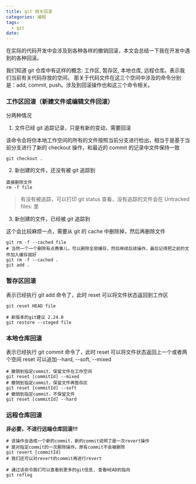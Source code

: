 ```yaml
---
title: git 相关回滚
categories: 编程
tags:
  - git
date: 
---
```


在实际的代码开发中会涉及到各种各样的撤销回滚，本文会总结一下我在开发中遇到的各种回滚。

我们知道 git 仓库中有这样的概念: 工作区, 暂存区, 本地仓库, 远程仓库。表示我们当前有关代码存放的空间。
那关于代码文件在这三个空间中涉及的命令分别是：add, commit, push。涉及到回滚操作也和这三个命令相关。

### 工作区回滚（新建文件或编辑文件回滚）

分两种情况

1. 文件已经 git 追踪记录，只是有新的变动，需要回滚

该命令会将你本地工作空间的所有的文件按照当前分支进行检出，相当于是基于当前分支进行了新的 checkout 操作，和最近的 commit 的记录中文件保持一致

```shell
git checkout .
```

2. 新创建的文件，还没有被 git 追踪到

```shell
直接删除文件
rm -f file
```

> 有没有被追踪，可以打印 git status 查看，没有追踪的文件会在 Untracked files: 里

3. 新创建的文件，已经被 git 追踪到

这个会比较麻烦一点，需要从 git 的 cache 中删除掉，然后再删除文件

```shell
git rm -f --cached file
# 当然一个一个删除有点费事儿，可以删除全部缓存，然后继续后续操作，最后记得把之前的文件加入缓存就好
git rm -f --cached .
git add .
```

### 暂存区回滚

表示已经执行 git add 命令了，此时 reset 可以将文件状态返回到工作区

```shell
git reset HEAD file

# 新版本的git建议 2.24.0
git restore --staged file
```

### 本地仓库回滚

表示已经执行 git commit 命令了，此时 reset 可以将文件状态返回上一个或者两个空间
reset 可以追加--hard, --soft, --mixed

```shell
# 撤销到指定commit，保留文件在工作空间
git reset [commitId] --mixed
# 撤销到指定commit，保留文件再暂存区
git reset [commitId] --soft
# 撤销到指定commit，不保留文件
git reset [commitId] --hard
```

### 远程仓库回滚

**非必要，不进行远端仓库回滚!!!**

```shell
# 该操作会造成一个新的commit，新的commit说明了是一次revert操作
# 是对指定commit的一次删除操作，原有commit不会被删除
git revert [commitId]
# 我们还可以对revert的commit再进行revert

# 通过该命令我们可以查看到更多的git信息, 查看HEAD的指向
git reflog
```
